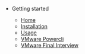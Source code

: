 <!-- markdownlint-disable first-line-h1 -->

- Getting started

    - [Home](README.md)
    - [Installation](installation.md)
    - [Usage](usage.md)
    - [VMware Powercli](vmware-powershell-automation.md)
    - [VMware Final Interview](vmware-final-interview-documentation.md)